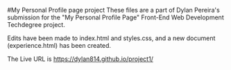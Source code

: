 #My Personal Profile page project
These files are a part of Dylan Pereira's submission for the "My Personal Profile Page" Front-End Web Development Techdegree project. <br/>

Edits have been made to index.html and styles.css, and a new document (experience.html) has been created. <br/>

The Live URL is  https://dylan814.github.io/project1/
